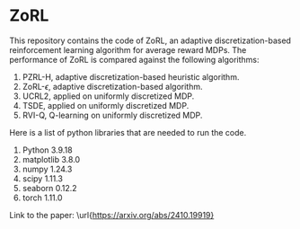 # ZoRL
This repository contains the code of ZoRL, an adaptive discretization-based reinforcement learning algorithm for average reward MDPs. The performance of ZoRL is compared against the following algorithms:
1. PZRL-H, adaptive discretization-based heuristic algorithm.
2. ZoRL-$\epsilon$, adaptive discretization-based algorithm.
3. UCRL2, applied on uniformly discretized MDP.
4. TSDE, applied on uniformly discretized MDP.
5. RVI-Q, Q-learning on uniformly discretized MDP.

Here is a list of python libraries that are needed to run the code.
1. Python                             3.9.18
2. matplotlib                         3.8.0
3. numpy                              1.24.3
4. scipy                              1.11.3
5. seaborn                            0.12.2
6. torch                              1.11.0

Link to the paper: \url{https://arxiv.org/abs/2410.19919}
